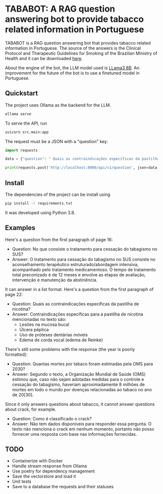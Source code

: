 TABABOT: A RAG question answering bot to provide tabacco related information in Portuguese
===

TABABOT is a RAG question answering bot that provides tabacco related information in Portuguese. The source of the answers is the Clinical Protocol and
Therapeutic Guidelines for Smoking of the Brazilian Ministry of Health and it can be downloaded [here](https://www.inca.gov.br/sites/ufu.sti.inca.local/files//media/document//protocolo-clinico-e-diretrizes-terapeuticas-do-tabagismo.pdf). 

About the engine of the bot, the LLM model used is [LLama3 8B](https://llama.meta.com/llama3/). An improvement for the future of the bot is to use a finetuned model in Portuguese.

Quickstart
---

The project uses Ollama as the backend for the LLM. 
```bash
ollama serve
```
To serve the API, run
```bash
uvicorn src.main:app
```
The request must be a JSON with a "question" key:
```python
import requests

data = {"question": " Quais as contraindicações específicas da pastilha de nicotina?"}

print(requests.post('http://localhost:8000/api/v1/question', json=data))

```

Install 
---

The dependencies of the project can be install using

```bash
pip install -r requirements.txt
```

It was developed using Python 3.8. 


Examples
---
Here's a question from the first paragraph of page 16:
* Question: No que consiste o tratamento para cessação do tabagismo no SUS?
* Answer: O tratamento para cessação do tabagismo no SUS consiste no aconselhamento terapêutico estruturado/abordagem intensiva, acompanhado pelo tratamento medicamentoso. O tempo de tratamento total preconizado é de 12 meses e envolve as etapas de avaliação, intervenção e manutenção da abstinência.

It can answer in a list format. Here's a question from the first paragraph of page 22:
* Question: Quais as contraindicações específicas da pastilha de nicotina?
* Answer: Contraindicações específicas para a pastilha de nicotina mencionadas no texto são:
    * Lesões na mucosa bucal
    * Úlcera péptica
    * Uso de próteses dentárias móveis
    * Edema de corda vocal (edema de Reinke)

There's still some problems with the response (the year is poorly formatted):
* Question: Quantas mortes por tabaco foram estimadas pela OMS para 2030?
* Answer: Segundo o texto, a Organização Mundial de Saúde (OMS) estimou que, caso não sejam adotadas medidas para o controle e cessação do tabagismo, haveriam aproximadamente 8 milhões de mortes em todo o mundo por doenças relacionadas ao tabaco no ano de 20[30].


Since it only answers questions about tabacco, it cannot answer questions about crack, for example.
* Question: Como é classificado o crack?
* Answer: Não tem dados disponíveis para responder essa pergunta. O texto não menciona o crack em nenhum momento, portanto não posso fornecer uma resposta com base nas informações fornecidas.

TODO
---
* Containerize with Docker
* Handle stream response from Ollama
* Use poetry for dependency management
* Save the vectorstore and load it
* Unit tests
* Save to a database the requests and their statuses